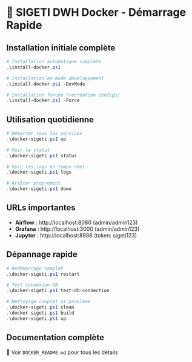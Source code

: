 # 🚀 SIGETI DWH Docker - Démarrage Rapide

## Installation initiale complète
```powershell
# Installation automatique complète
.\install-docker.ps1

# Installation en mode développement
.\install-docker.ps1 -DevMode

# Installation forcée (recréation configs)
.\install-docker.ps1 -Force
```

## Utilisation quotidienne  
```powershell
# Démarrer tous les services
.\docker-sigeti.ps1 up

# Voir le statut
.\docker-sigeti.ps1 status

# Voir les logs en temps réel
.\docker-sigeti.ps1 logs

# Arrêter proprement
.\docker-sigeti.ps1 down
```

## URLs importantes
- **Airflow** : http://localhost:8080 (admin/admin123)
- **Grafana** : http://localhost:3000 (admin/admin123)  
- **Jupyter** : http://localhost:8888 (token: sigeti123)

## Dépannage rapide
```powershell
# Redémarrage complet
.\docker-sigeti.ps1 restart

# Test connexion DB
.\docker-sigeti.ps1 test-db-connection

# Nettoyage complet si problème
.\docker-sigeti.ps1 clean
.\docker-sigeti.ps1 build
.\docker-sigeti.ps1 up
```

## Documentation complète
📖 Voir `DOCKER_README.md` pour tous les détails